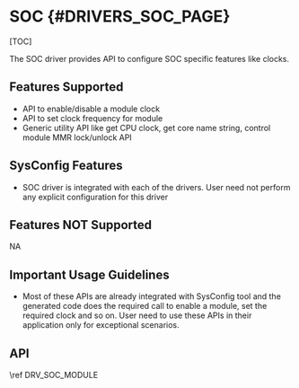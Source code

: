 # SOC {#DRIVERS_SOC_PAGE}

[TOC]

The SOC driver provides API to configure SOC specific features like clocks.

## Features Supported

- API to enable/disable a module clock
- API to set clock frequency for module
- Generic utility API like get CPU clock, get core name string, control module MMR lock/unlock API

## SysConfig Features

- SOC driver is integrated with each of the drivers. User need not perform any explicit configuration for this driver

## Features NOT Supported

NA

## Important Usage Guidelines

- Most of these APIs are already integrated with SysConfig tool and the generated code
does the required call to enable a module, set the required clock and so on.
User need to use these APIs in their application only for exceptional scenarios.

## API

\ref DRV_SOC_MODULE
